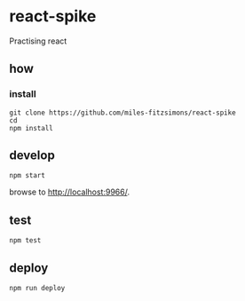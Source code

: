 
# react-spike

Practising react

## how

### install

```
git clone https://github.com/miles-fitzsimons/react-spike
cd 
npm install
```

## develop

```
npm start
```

browse to <http://localhost:9966/>.

## test

```
npm test
```

## deploy

```
npm run deploy
```
